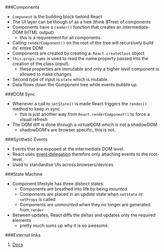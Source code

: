 ###Components

* `Component` is the building block behind React
* The UI layer can be though of as a tree (think BTree) of components
* Components have a `render()` function that creates an intermediate-DOM (HTML output)
  * this is a requirement for all components.
* Calling `renderComponent()` on the root of the tree will recursively build its' entire DOM
* Components are created by creating a: `React.createClass` object
* `this.props.name` is used to read the name property passed into the creation of the class (_input_).
  * these properties are immutable and only a higher level component is allowed to make changes
* Second type of input is `state` which is mutable.
* Data flows down the Component tree while events bubble up.

###DOM Sync

* Whenever a call to `setState()` is made React triggers the `render()` method to keep in sync
  * this is just another way from `React.renderComponent()` to force a visual refresh
* The DOM diff is done through a virtualDOM which is not a shadowDOM
  * shadowDOM's are browser specific, this is not.

###Synthetic Events

* Events that are exposed at the intermediate DOM level.
* React uses [event-delegation][1] therefore only attaching events to the root-level.
* Used to standardise UIs across browsers/devices

###State Machine

* Component lifestyle has three distinct states:
  * Components are breathed into life by being _mounted_
  * Components are placed in an _update_ state when `setState` or `setProps` is called
  * Components are _unmounted_ when they no longer are generated from `render`
* Between updates, React diffs the deltas and updates only the required elements
  * pretty much sums up why it is so awesome.

###External links

1. [Docs][2]

[1]: http://davidwalsh.name/event-delegate
[2]: http://facebook.github.io/react/docs/getting-started.html